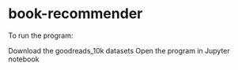 # book-recommender

To run the program:

Download the goodreads_10k datasets
Open the program in Jupyter notebook 
